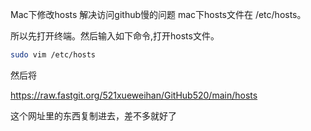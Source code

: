 Mac下修改hosts 解决访问github慢的问题
mac下hosts文件在 /etc/hosts。

所以先打开终端。然后输入如下命令,打开hosts文件。

```bash
sudo vim /etc/hosts
```

然后将

https://raw.fastgit.org/521xueweihan/GitHub520/main/hosts

这个网址里的东西复制进去，差不多就好了

